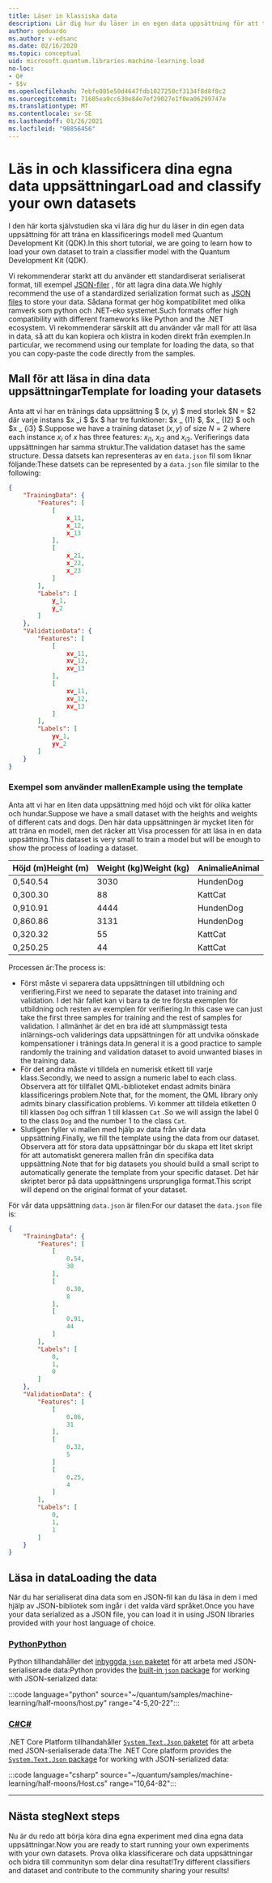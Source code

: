 ```yaml
---
title: Läser in klassiska data
description: Lär dig hur du läser in en egen data uppsättning för att träna en klassificerings modell med Microsoft Quantum Development Kit (QDK).
author: geduardo
ms.author: v-edsanc
ms.date: 02/16/2020
ms.topic: conceptual
uid: microsoft.quantum.libraries.machine-learning.load
no-loc:
- Q#
- $$v
ms.openlocfilehash: 7ebfe085e50d4647fdb1027250cf3134f8d8f8c2
ms.sourcegitcommit: 71605ea9cc630e84e7ef29027e1f0ea06299747e
ms.translationtype: MT
ms.contentlocale: sv-SE
ms.lasthandoff: 01/26/2021
ms.locfileid: "98856456"
---
```

# <a name="load-and-classify-your-own-datasets"></a><span data-ttu-id="016f1-103">Läs in och klassificera dina egna data uppsättningar</span><span class="sxs-lookup"><span data-stu-id="016f1-103">Load and classify your own datasets</span></span>

<span data-ttu-id="016f1-104">I den här korta självstudien ska vi lära dig hur du läser in din egen data uppsättning för att träna en klassificerings modell med Quantum Development Kit (QDK).</span><span class="sxs-lookup"><span data-stu-id="016f1-104">In this short tutorial, we are going to learn how to load your own dataset to train a classifier model with the Quantum Development Kit (QDK).</span></span>

<span data-ttu-id="016f1-105">Vi rekommenderar starkt att du använder ett standardiserat serialiserat format, till exempel [JSON-filer](https://en.wikipedia.org/wiki/JSON) , för att lagra dina data.</span><span class="sxs-lookup"><span data-stu-id="016f1-105">We highly recommend the use of a standardized serialization format such as [JSON files](https://en.wikipedia.org/wiki/JSON) to store your data.</span></span>
<span data-ttu-id="016f1-106">Sådana format ger hög kompatibilitet med olika ramverk som python och .NET-eko systemet.</span><span class="sxs-lookup"><span data-stu-id="016f1-106">Such formats offer high compatibility with different frameworks like Python and the .NET ecosystem.</span></span>
<span data-ttu-id="016f1-107">Vi rekommenderar särskilt att du använder vår mall för att läsa in data, så att du kan kopiera och klistra in koden direkt från exemplen.</span><span class="sxs-lookup"><span data-stu-id="016f1-107">In particular, we recommend using our template for loading the data, so that you can copy-paste the code directly from the samples.</span></span>

## <a name="template-for-loading-your-datasets"></a><span data-ttu-id="016f1-108">Mall för att läsa in dina data uppsättningar</span><span class="sxs-lookup"><span data-stu-id="016f1-108">Template for loading your datasets</span></span>

<span data-ttu-id="016f1-109">Anta att vi har en tränings data uppsättning $ (x, y) $ med storlek $N = $2 där varje instans $x _i $ $x $ har tre funktioner: $x _ {I1} $, $x _ {I2} $ och $x _ {i3} $.</span><span class="sxs-lookup"><span data-stu-id="016f1-109">Suppose we have a training dataset $(x, y)$ of size $N=2$ where each instance $x_i$ of $x$ has three features: $x_{i1}$, $x_{i2}$ and $x_{i3}$.</span></span>
<span data-ttu-id="016f1-110">Verifierings data uppsättningen har samma struktur.</span><span class="sxs-lookup"><span data-stu-id="016f1-110">The validation dataset has the same structure.</span></span>
<span data-ttu-id="016f1-111">Dessa datsets kan representeras av en `data.json` fil som liknar följande:</span><span class="sxs-lookup"><span data-stu-id="016f1-111">These datsets can be represented by a `data.json` file similar to the following:</span></span>

```json
{
    "TrainingData": {
        "Features": [
            [
                x_11,
                x_12,
                x_13
            ],
            [
                x_21,
                x_22,
                x_23
            ]
        ],
        "Labels": [
            y_1,
            y_2
        ]
    },
    "ValidationData": {
        "Features": [
            [
                xv_11,
                xv_12,
                xv_13
            ],
            [
                xv_11,
                xv_12,
                xv_13
            ]
        ],
        "Labels": [
            yv_1,
            yv_2
        ]
    }
}
```

### <a name="example-using-the-template"></a><span data-ttu-id="016f1-112">Exempel som använder mallen</span><span class="sxs-lookup"><span data-stu-id="016f1-112">Example using the template</span></span>

<span data-ttu-id="016f1-113">Anta att vi har en liten data uppsättning med höjd och vikt för olika katter och hundar.</span><span class="sxs-lookup"><span data-stu-id="016f1-113">Suppose we have a small dataset with the heights and weights of different cats and dogs.</span></span> <span data-ttu-id="016f1-114">Den här data uppsättningen är mycket liten för att träna en modell, men det räcker att Visa processen för att läsa in en data uppsättning.</span><span class="sxs-lookup"><span data-stu-id="016f1-114">This dataset is very small to train a model but will be enough to show the process of loading a dataset.</span></span>

| <span data-ttu-id="016f1-115">Höjd (m)</span><span class="sxs-lookup"><span data-stu-id="016f1-115">Height (m)</span></span> | <span data-ttu-id="016f1-116">Weight (kg)</span><span class="sxs-lookup"><span data-stu-id="016f1-116">Weight (kg)</span></span> | <span data-ttu-id="016f1-117">Animalie</span><span class="sxs-lookup"><span data-stu-id="016f1-117">Animal</span></span> |
|-----------|------------|--------|
| <span data-ttu-id="016f1-118">0,54</span><span class="sxs-lookup"><span data-stu-id="016f1-118">0.54</span></span>      | <span data-ttu-id="016f1-119">30</span><span class="sxs-lookup"><span data-stu-id="016f1-119">30</span></span>         | <span data-ttu-id="016f1-120">Hunden</span><span class="sxs-lookup"><span data-stu-id="016f1-120">Dog</span></span>    |
| <span data-ttu-id="016f1-121">0,30</span><span class="sxs-lookup"><span data-stu-id="016f1-121">0.30</span></span>      | <span data-ttu-id="016f1-122">8</span><span class="sxs-lookup"><span data-stu-id="016f1-122">8</span></span>          | <span data-ttu-id="016f1-123">Katt</span><span class="sxs-lookup"><span data-stu-id="016f1-123">Cat</span></span>    |
| <span data-ttu-id="016f1-124">0,91</span><span class="sxs-lookup"><span data-stu-id="016f1-124">0.91</span></span>      | <span data-ttu-id="016f1-125">44</span><span class="sxs-lookup"><span data-stu-id="016f1-125">44</span></span>         | <span data-ttu-id="016f1-126">Hunden</span><span class="sxs-lookup"><span data-stu-id="016f1-126">Dog</span></span>    |
| <span data-ttu-id="016f1-127">0,86</span><span class="sxs-lookup"><span data-stu-id="016f1-127">0.86</span></span>      | <span data-ttu-id="016f1-128">31</span><span class="sxs-lookup"><span data-stu-id="016f1-128">31</span></span>          | <span data-ttu-id="016f1-129">Hunden</span><span class="sxs-lookup"><span data-stu-id="016f1-129">Dog</span></span>    |
| <span data-ttu-id="016f1-130">0,32</span><span class="sxs-lookup"><span data-stu-id="016f1-130">0.32</span></span>      | <span data-ttu-id="016f1-131">5</span><span class="sxs-lookup"><span data-stu-id="016f1-131">5</span></span>         | <span data-ttu-id="016f1-132">Katt</span><span class="sxs-lookup"><span data-stu-id="016f1-132">Cat</span></span>    |
| <span data-ttu-id="016f1-133">0,25</span><span class="sxs-lookup"><span data-stu-id="016f1-133">0.25</span></span>      | <span data-ttu-id="016f1-134">4</span><span class="sxs-lookup"><span data-stu-id="016f1-134">4</span></span>          | <span data-ttu-id="016f1-135">Katt</span><span class="sxs-lookup"><span data-stu-id="016f1-135">Cat</span></span>    |

<span data-ttu-id="016f1-136">Processen är:</span><span class="sxs-lookup"><span data-stu-id="016f1-136">The process is:</span></span>

- <span data-ttu-id="016f1-137">Först måste vi separera data uppsättningen till utbildning och verifiering.</span><span class="sxs-lookup"><span data-stu-id="016f1-137">First we need to separate the dataset into training and validation.</span></span> <span data-ttu-id="016f1-138">I det här fallet kan vi bara ta de tre första exemplen för utbildning och resten av exemplen för verifiering.</span><span class="sxs-lookup"><span data-stu-id="016f1-138">In this case we can just take the first three samples for training and the rest of samples for validation.</span></span> <span data-ttu-id="016f1-139">I allmänhet är det en bra idé att slumpmässigt testa inlärnings-och validerings data uppsättningen för att undvika oönskade kompensationer i tränings data.</span><span class="sxs-lookup"><span data-stu-id="016f1-139">In general it is a good practice to sample randomly the training and validation dataset to avoid unwanted biases in the training data.</span></span>
- <span data-ttu-id="016f1-140">För det andra måste vi tilldela en numerisk etikett till varje klass.</span><span class="sxs-lookup"><span data-stu-id="016f1-140">Secondly, we need to assign a numeric label to each class.</span></span> <span data-ttu-id="016f1-141">Observera att för tillfället QML-biblioteket endast admits binära klassificerings problem.</span><span class="sxs-lookup"><span data-stu-id="016f1-141">Note that, for the moment, the QML library only admits binary classification problems.</span></span> <span data-ttu-id="016f1-142">Vi kommer att tilldela etiketten 0 till klassen `Dog` och siffran 1 till klassen `Cat` .</span><span class="sxs-lookup"><span data-stu-id="016f1-142">So we will assign the label 0 to the class `Dog` and the number 1 to the class `Cat`.</span></span>
- <span data-ttu-id="016f1-143">Slutligen fyller vi mallen med hjälp av data från vår data uppsättning.</span><span class="sxs-lookup"><span data-stu-id="016f1-143">Finally, we fill the template using the data from our dataset.</span></span> <span data-ttu-id="016f1-144">Observera att för stora data uppsättningar bör du skapa ett litet skript för att automatiskt generera mallen från din specifika data uppsättning.</span><span class="sxs-lookup"><span data-stu-id="016f1-144">Note that for big datasets you should build a small script to automatically generate the template from your specific dataset.</span></span> <span data-ttu-id="016f1-145">Det här skriptet beror på data uppsättningens ursprungliga format.</span><span class="sxs-lookup"><span data-stu-id="016f1-145">This script will depend on the original format of your dataset.</span></span>

<span data-ttu-id="016f1-146">För vår data uppsättning `data.json` är filen:</span><span class="sxs-lookup"><span data-stu-id="016f1-146">For our dataset the `data.json` file is:</span></span>

```json
{
    "TrainingData": {
        "Features": [
            [
                0.54,
                30
            ],
            [
                0.30,
                8
            ],
            [
                0.91,
                44
            ]
        ],
        "Labels": [
            0,
            1,
            0
        ]
    },
    "ValidationData": {
        "Features": [
            [
                0.86,
                31
            ],
            [
                0.32,
                5
            ]
            [
                0.25,
                4
            ]
        ],
        "Labels": [
            0,
            1,
            1
        ]
    }
}

```

## <a name="loading-the-data"></a><span data-ttu-id="016f1-147">Läsa in data</span><span class="sxs-lookup"><span data-stu-id="016f1-147">Loading the data</span></span>

<span data-ttu-id="016f1-148">När du har serialiserat dina data som en JSON-fil kan du läsa in dem i med hjälp av JSON-bibliotek som ingår i det valda värd språket.</span><span class="sxs-lookup"><span data-stu-id="016f1-148">Once you have your data serialized as a JSON file, you can load it in using JSON libraries provided with your host language of choice.</span></span>

### <a name="python"></a>[<span data-ttu-id="016f1-149">Python</span><span class="sxs-lookup"><span data-stu-id="016f1-149">Python</span></span>](#tab/tabid-python)

<span data-ttu-id="016f1-150">Python tillhandahåller det [inbyggda `json` paketet](https://docs.python.org/3.7/library/json.html) för att arbeta med JSON-serialiserade data:</span><span class="sxs-lookup"><span data-stu-id="016f1-150">Python provides the [built-in `json` package](https://docs.python.org/3.7/library/json.html) for working with JSON-serialized data:</span></span>

:::code language="python" source="~/quantum/samples/machine-learning/half-moons/host.py" range="4-5,20-22":::

### <a name="c"></a>[<span data-ttu-id="016f1-151">C#</span><span class="sxs-lookup"><span data-stu-id="016f1-151">C#</span></span>](#tab/tabid-csharp)

<span data-ttu-id="016f1-152">.NET Core Platform tillhandahåller [ `System.Text.Json` paketet](https://www.nuget.org/packages/System.Text.Json) för att arbeta med JSON-serialiserade data:</span><span class="sxs-lookup"><span data-stu-id="016f1-152">The .NET Core platform provides the [`System.Text.Json` package](https://www.nuget.org/packages/System.Text.Json) for working with JSON-serialized data:</span></span>

:::code language="csharp" source="~/quantum/samples/machine-learning/half-moons/Host.cs" range="10,64-82":::

***

## <a name="next-steps"></a><span data-ttu-id="016f1-153">Nästa steg</span><span class="sxs-lookup"><span data-stu-id="016f1-153">Next steps</span></span>

<span data-ttu-id="016f1-154">Nu är du redo att börja köra dina egna experiment med dina egna data uppsättningar.</span><span class="sxs-lookup"><span data-stu-id="016f1-154">Now you are ready to start running your own experiments with your own datasets.</span></span> <span data-ttu-id="016f1-155">Prova olika klassificerare och data uppsättningar och bidra till communityn som delar dina resultat!</span><span class="sxs-lookup"><span data-stu-id="016f1-155">Try different classifiers and dataset and contribute to the community sharing your results!</span></span>

